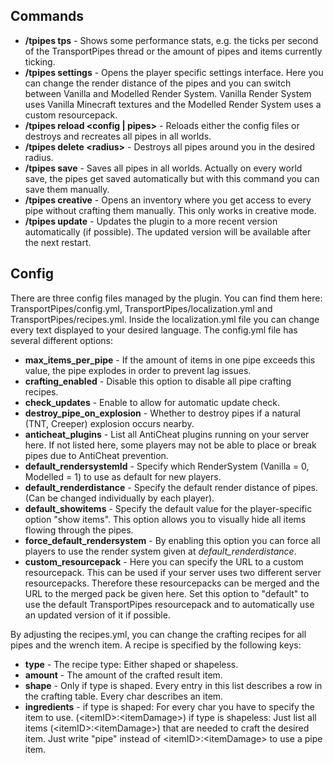 ## Commands
* **/tpipes tps** - Shows some performance stats, e.g. the ticks per second of the TransportPipes thread or the amount of pipes and items currently ticking.
* **/tpipes settings** - Opens the player specific settings interface. Here you can change the render distance of the pipes and you can switch between Vanilla and Modelled Render System. Vanilla Render System uses Vanilla Minecraft textures and the Modelled Render System uses a custom resourcepack.
* **/tpipes reload \<config | pipes\>** - Reloads either the config files or destroys and recreates all pipes in all worlds.
* **/tpipes delete \<radius\>** - Destroys all pipes around you in the desired radius.
* **/tpipes save** - Saves all pipes in all worlds. Actually on every world save, the pipes get saved automatically but with this command you can save them manually.
* **/tpipes creative** - Opens an inventory where you get access to every pipe without crafting them manually. This only works in creative mode.
* **/tpipes update** - Updates the plugin to a more recent version automatically (if possible). The updated version will be available after the next restart.

## Config
There are three config files managed by the plugin. You can find them here: TransportPipes/config.yml, TransportPipes/localization.yml and TransportPipes/recipes.yml. Inside the localization.yml file you can change every text displayed to your desired language. The config.yml file has several different options:
* **max_items_per_pipe** - If the amount of items in one pipe exceeds this value, the pipe explodes in order to prevent lag issues.
* **crafting_enabled** - Disable this option to disable all pipe crafting recipes.
* **check_updates** - Enable to allow for automatic update check.
* **destroy_pipe_on_explosion** - Whether to destroy pipes if a natural (TNT, Creeper) explosion occurs nearby.
* **anticheat_plugins** - List all AntiCheat plugins running on your server here. If not listed here, some players may not be able to place or break pipes due to AntiCheat prevention.
* **default_rendersystemId** - Specify which RenderSystem (Vanilla = 0, Modelled = 1) to use as default for new players.
* **default_renderdistance** - Specify the default render distance of pipes. (Can be changed individually by each player).
* **default_showitems** - Specify the default value for the player-specific option "show items". This option allows you to visually hide all items flowing through the pipes.
* **force_default_rendersystem** - By enabling this option you can force all players to use the render system given at _default_renderdistance_.
* **custom_resourcepack** - Here you can specify the URL to a custom resourcepack. This can be used if your server uses two different server resourcepacks. Therefore these resourcepacks can be merged and the URL to the merged pack be given here. Set this option to "default" to use the default TransportPipes resourcepack and to automatically use an updated version of it if possible.

By adjusting the recipes.yml, you can change the crafting recipes for all pipes and the wrench item.
A recipe is specified by the following keys:
* **type** - The recipe type: Either shaped or shapeless.
* **amount** - The amount of the crafted result item.
* **shape** - Only if type is shaped. Every entry in this list describes a row in the crafting table. Every char describes an item.
* **ingredients** - if type is shaped: For every char you have to specify the item to use. (\<itemID\>:\<itemDamage\>)
if type is shapeless: Just list all items (\<itemID\>:\<itemDamage\>) that are needed to craft the desired item. Just write "pipe" instead of \<itemID\>:\<itemDamage\> to use a pipe item.